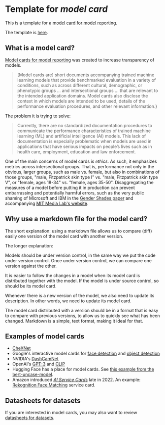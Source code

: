 # Template for _model card_

This is a template for a [model card for model reporting](https://arxiv.org/abs/1810.03993).

The template is [here](./model-card-template.md).

## What is a model card?

[Model cards for model reporting](https://arxiv.org/abs/1810.03993) was created to increase
transparency of models.

> [Model cards are] short documents accompanying trained machine learning models that provide
> benchmarked evaluation in a variety of conditions, such as across different cultural, demographic,
> or phenotypic groups ... and intersectional groups ... that are relevant to the intended application
> domains. Model cards also disclose the context in which models are intended to be used, details of
> the performance evaluation procedures, and other relevant information.}

The problem it is trying to solve:

> Currently, there are no standardized documentation procedures to communicate the performance
> characteristics of trained machine learning (ML) and artificial intelligence (AI) models.
> This lack of documentation is especially problematic when models are used in applications that
> have serious impacts on people’s lives such as in health care, employment, education and law
> enforcement.

One of the main concerns of model cards is _ethics_. As such, it emphasizes metrics across intersectional groups.
That is, performance not only in the obvious, larger groups, such as male vs. female, but also in
combinations of those groups, "male, Fitzpatrick skin type I" vs. "male, Fitzpatrick skin type V", or
"female, ages 18-34" vs. "female, ages 35-50". Disaggregating the measures of a model before putting it
in production can prevent embarrassing and potentially harmful errors, such as the very public shaming
of Microsoft and IBM in the [Gender Shades paper](http://proceedings.mlr.press/v81/buolamwini18a/buolamwini18a.pdf)
and accompanying [MIT Media Lab's website](http://gendershades.org/).

## Why use a markdown file for the model card?

The short explanation: using a markdown file allows us to compare (diff) easily one version
of the model card with another version. 

The longer explanation:

Models should be under version control, in the same way we put the code under version
control. Once under version control, we can compare one version against the other.

It is easier to follow the changes in a model when its model card is distributed together
with the model. If the model is under source control, so should be its model card.

Whenever there is a new version of the model, we also need to update its description.
In other words, we need to update its model card.

The model card distributed with a version should be in a format that is easy to compare with
previous versions, to allow us to quickly see what has been changed. Markdown is a simple, text
format, making it ideal for that.

## Examples of model cards

- [CheXNet](https://github.com/fau-masters-collected-works-cgarbin/chexnet-model-card)
- Google's interactive model cards for [face detection](https://modelcards.withgoogle.com/face-detection)
  and [object detection](https://modelcards.withgoogle.com/object-detection)
- NVIDIA's [DashCamNet](https://catalog.ngc.nvidia.com/orgs/nvidia/teams/tao/models/dashcamnet)
- OpenAI's [GPT-3](https://github.com/openai/gpt-3/blob/master/model-card.md) and [CLIP](https://github.com/openai/CLIP/blob/main/model-card.md)
- Hugging Face has a place for model cards. See [this example from the bert-uncase-model](https://huggingface.co/bert-base-uncased).
- Amazon introduced _[AI Service Cards](https://aws.amazon.com/blogs/machine-learning/introducing-aws-ai-service-cards-a-new-resource-to-enhance-transparency-and-advance-responsible-ai/)_ late in 2022. An example: [Rekognition Face Matching](https://aws.amazon.com/machine-learning/responsible-machine-learning/rekognition-face-matching/) service card.

## Datasheets for datasets

If you are interested in model cards, you may also want to review [datasheets for datasets](https://github.com/fau-masters-collected-works-cgarbin/datasheet-for-dataset-template).

